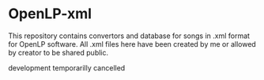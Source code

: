 # OpenLP-xml
This repository contains convertors and database for songs in .xml format for OpenLP software. All .xml files here have been created by me or allowed by creator to be shared public.

development temporarilly cancelled
